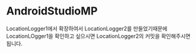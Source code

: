 # AndroidStudioMP

LocationLogger1에서 확장하여서 LocationLogger2를 만들었기때문에
LocationLOgger1을 확인하고 싶으시면 LocationLogger2의 커밋을 확인해주시면 됩니다.
